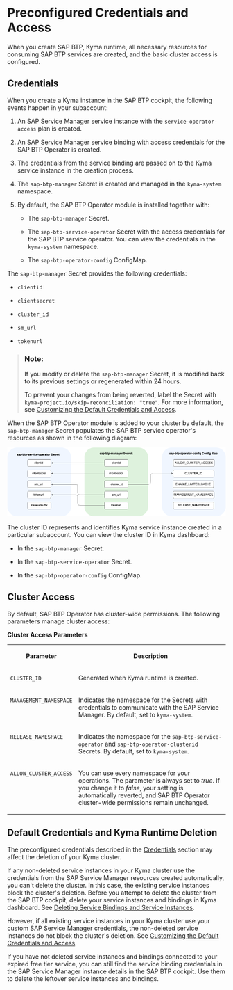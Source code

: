 <!-- loioab106d78f9704b10b7c46a8de880da9c -->

# Preconfigured Credentials and Access

When you create SAP BTP, Kyma runtime, all necessary resources for consuming SAP BTP services are created, and the basic cluster access is configured.



<a name="loioab106d78f9704b10b7c46a8de880da9c__section_uyv_vfq_tcc"/>

## Credentials

When you create a Kyma instance in the SAP BTP cockpit, the following events happen in your subaccount:

1.  An SAP Service Manager service instance with the `service-operator-access` plan is created.

2.  An SAP Service Manager service binding with access credentials for the SAP BTP Operator is created.

3.  The credentials from the service binding are passed on to the Kyma service instance in the creation process.

4.  The `sap-btp-manager` Secret is created and managed in the `kyma-system` namespace.

5.  By default, the SAP BTP Operator module is installed together with:

    -   The `sap-btp-manager` Secret.

    -   The `sap-btp-service-operator` Secret with the access credentials for the SAP BTP service operator. You can view the credentials in the `kyma-system` namespace.

    -   The `sap-btp-operator-config` ConfigMap.



The `sap-btp-manager` Secret provides the following credentials:

-   `clientid`

-   `clientsecret`

-   `cluster_id`

-   `sm_url`

-   `tokenurl`


> ### Note:  
> If you modify or delete the `sap-btp-manager` Secret, it is modified back to its previous settings or regenerated within 24 hours.
> 
> To prevent your changes from being reverted, label the Secret with `kyma-project.io/skip-reconciliation: "true"`. For more information, see [Customizing the Default Credentials and Access](customizing-the-default-credentials-and-access-15f22d5.md).

When the SAP BTP Operator module is added to your cluster by default, the `sap-btp-manager` Secret populates the SAP BTP service operator's resources as shown in the following diagram:

![](images/Module_Credentials_6af5090.png)

The cluster ID represents and identifies Kyma service instance created in a particular subaccount. You can view the cluster ID in Kyma dashboard:

-   In the `sap-btp-manager` Secret.

-   In the `sap-btp-service-operator` Secret.

-   In the `sap-btp-operator-config` ConfigMap.




<a name="loioab106d78f9704b10b7c46a8de880da9c__section_plw_jmq_tcc"/>

## Cluster Access

By default, SAP BTP Operator has cluster-wide permissions. The following parameters manage cluster access:

**Cluster Access Parameters**


<table>
<tr>
<th valign="top">

Parameter

</th>
<th valign="top">

Description

</th>
</tr>
<tr>
<td valign="top">

`CLUSTER_ID`

</td>
<td valign="top">

Generated when Kyma runtime is created.

</td>
</tr>
<tr>
<td valign="top">

`MANAGEMENT_NAMESPACE`

</td>
<td valign="top">

Indicates the namespace for the Secrets with credentials to communicate with the SAP Service Manager. By default, set to `kyma-system`.

</td>
</tr>
<tr>
<td valign="top">

`RELEASE_NAMESPACE`

</td>
<td valign="top">

Indicates the namespace for the `sap-btp-service-operator` and `sap-btp-operator-clusterid` Secrets. By default, set to `kyma-system`.

</td>
</tr>
<tr>
<td valign="top">

`ALLOW_CLUSTER_ACCESS`

</td>
<td valign="top">

You can use every namespace for your operations. The parameter is always set to *true*. If you change it to *false*, your setting is automatically reverted, and SAP BTP Operator cluster-wide permissions remain unchanged.

</td>
</tr>
</table>



<a name="loioab106d78f9704b10b7c46a8de880da9c__section_t24_zn5_g2c"/>

## **Default Credentials and Kyma Runtime Deletion**

The preconfigured credentials described in the [Credentials](preconfigured-credentials-and-access-ab106d7.md#loioab106d78f9704b10b7c46a8de880da9c__credentials_start) section may affect the deletion of your Kyma cluster.

If any non-deleted service instances in your Kyma cluster use the credentials from the SAP Service Manager resources created automatically, you can't delete the cluster. In this case, the existing service instances block the cluster's deletion. Before you attempt to delete the cluster from the SAP BTP cockpit, delete your service instances and bindings in Kyma dashboard. See [Deleting Service Bindings and Service Instances](deleting-service-bindings-and-service-instances-5deca69.md).

However, if all existing service instances in your Kyma cluster use your custom SAP Service Manager credentials, the non-deleted service instances do not block the cluster's deletion. See [Customizing the Default Credentials and Access](customizing-the-default-credentials-and-access-15f22d5.md).

If you have not deleted service instances and bindings connected to your expired free tier service, you can still find the service binding credentials in the SAP Service Manager instance details in the SAP BTP cockpit. Use them to delete the leftover service instances and bindings.

